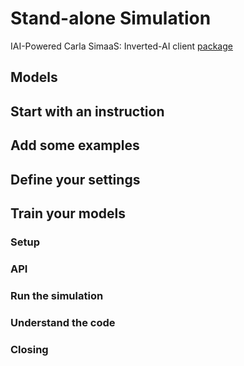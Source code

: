 # Stand-alone Simulation

IAI-Powered Carla SimaaS:
Inverted-AI client [package](https://pypi.org/project/iai-client/)

## Models

## Start with an instruction

## Add some examples

## Define your settings

## Train your models

### Setup

### API

### Run the simulation

### Understand the code

### Closing
